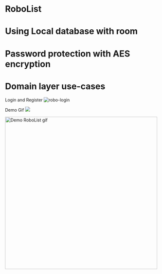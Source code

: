 # RoboList

# Using Local database with room
# Password protection with AES encryption
# Domain layer use-cases

Login and Register
![robo-login](https://github.com/user-attachments/assets/652bfbd7-50ae-4697-be2f-56da8c830500)

Demo Gif
![](https://github.com/minhan14/RoboList/blob/main/Demo/androiddemo.gif)

<img src="https://github.com/minhan14/RoboList/blob/main/Demo/androiddemo.gif" alt="Demo RoboList gif" title="Demo RoboList" width="500"/>






